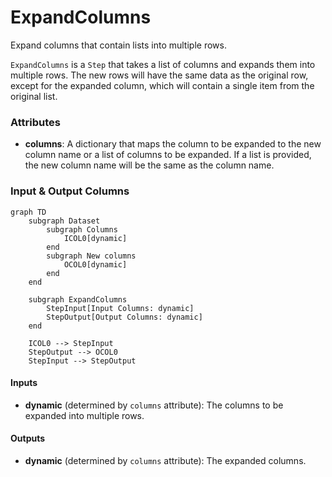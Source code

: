 # ExpandColumns


Expand columns that contain lists into multiple rows.



`ExpandColumns` is a `Step` that takes a list of columns and expands them into multiple
    rows. The new rows will have the same data as the original row, except for the expanded
    column, which will contain a single item from the original list.





### Attributes

- **columns**: A dictionary that maps the column to be expanded to the new column name  or a list of columns to be expanded. If a list is provided, the new column name  will be the same as the column name.





### Input & Output Columns

``` mermaid
graph TD
	subgraph Dataset
		subgraph Columns
			ICOL0[dynamic]
		end
		subgraph New columns
			OCOL0[dynamic]
		end
	end

	subgraph ExpandColumns
		StepInput[Input Columns: dynamic]
		StepOutput[Output Columns: dynamic]
	end

	ICOL0 --> StepInput
	StepOutput --> OCOL0
	StepInput --> StepOutput

```


#### Inputs


- **dynamic** (determined by `columns` attribute): The columns to be expanded into  multiple rows.




#### Outputs


- **dynamic** (determined by `columns` attribute): The expanded columns.







